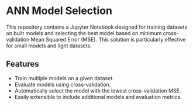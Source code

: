 # ANN Model Selection

This repository contains a Jupyter Notebook designed for training datasets on built models and selecting the best model based on minimum cross-validation Mean Squared Error (MSE). This solution is particularly effective for small models and light datasets.

## Features

- Train multiple models on a given dataset.
- Evaluate models using cross-validation.
- Automatically select the model with the lowest cross-validation MSE.
- Easily extensible to include additional models and evaluation metrics.
